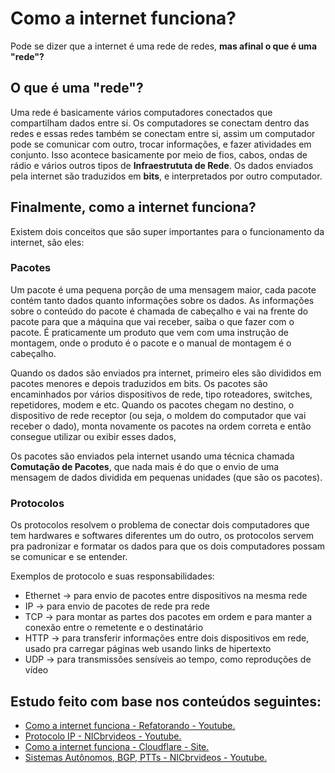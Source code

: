 # Como a internet funciona?

Pode se dizer que a internet é uma rede de redes, **mas afinal o que é uma "rede"?**

## O que é uma "rede"?

Uma rede é basicamente vários computadores conectados que compartilham dados entre si. 
Os computadores se conectam dentro das redes e essas redes também se conectam entre si, assim um computador pode se comunicar com outro, trocar informações, e fazer atividades em conjunto. 
Isso acontece basicamente por meio de fios, cabos, ondas de rádio e vários outros tipos de **Infraestrututa de Rede**. 
Os dados enviados pela internet são traduzidos em **bits**, e interpretados por outro computador.

## Finalmente, como a internet funciona?

Existem dois conceitos que são super importantes para o funcionamento da internet, são eles:

### Pacotes

Um pacote é uma pequena porção de uma mensagem maior, cada pacote contém tanto dados quanto informações sobre os dados.
As informações sobre o conteúdo do pacote é chamada de cabeçalho e vai na frente do pacote para que a máquina que vai receber, saiba o que fazer com o pacote.
É praticamente um produto que vem com uma instrução de montagem, onde o produto é o pacote e o manual de montagem é o cabeçalho.

Quando os dados são enviados pra internet, primeiro eles são divididos em pacotes menores e depois traduzidos em bits. 
Os pacotes são encaminhados por vários dispositivos de rede, tipo roteadores, switches, repetidores, modem e etc.
Quando os pacotes chegam no destino, o dispositivo de rede receptor (ou seja, o moldem do computador que vai receber o dado), monta novamente os pacotes na ordem correta e então consegue utilizar ou exibir esses dados,

Os pacotes são enviados pela internet usando uma técnica chamada **Comutação de Pacotes**, que nada mais é do que o envio de uma mensagem de dados dividida em pequenas unidades (que são os pacotes).

### Protocolos

Os protocolos resolvem o problema de conectar dois computadores que tem hardwares e softwares diferentes um do outro, os protocolos servem pra padronizar e formatar os dados para que os dois computadores possam se comunicar e se entender.

Exemplos de protocolo e suas responsabilidades:

* Ethernet -> para envio de pacotes entre dispositivos na mesma rede
* IP -> para envio de pacotes de rede pra rede
* TCP -> para montar as partes dos pacotes em ordem e para manter a conexão entre o remetente e o destinatário
* HTTP -> para transferir informações entre dois dispositivos em rede, usado pra carregar páginas web usando links de hipertexto
* UDP -> para transmissões sensíveis ao tempo, como reproduções de vídeo

## Estudo feito com base nos conteúdos seguintes:

* [Como a internet funciona - Refatorando - Youtube.](https://www.youtube.com/watch?v=PaOOO2VdBoc&ab_channel=Refatorando)
* [Protocolo IP - NICbrvideos - Youtube.](https://www.youtube.com/watch?v=HNQD0qJ0TC4&ab_channel=NICbrvideos)
* [Como a internet funciona - Cloudflare - Site.](https://www.cloudflare.com/pt-br/learning/network-layer/how-does-the-internet-work/)
* [Sistemas Autônomos, BGP, PTTs - NICbrvideos - Youtube.](https://www.youtube.com/watch?v=C5qNAT_j63M&ab_channel=NICbrvideos)
